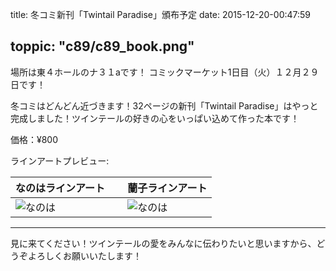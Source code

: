 
title: 冬コミ新刊「Twintail Paradise」頒布予定
date: 2015-12-20-00:47:59

toppic: "c89/c89_book.png"
---

場所は東４ホールのナ３１aです！
コミックマーケット1日目（火）１２月２９日です！

冬コミはどんどん近づきます！32ページの新刊「Twintail Paradise」はやっと完成しました！ツインテールの好きの心をいっぱい込めて作った本です！

価格：¥800

ラインアートプレビュー:

なのはラインアート                         | &nbsp; |  蘭子ラインアート
---                                      | ---    | ---
![なのは](c89/nanohaline_s.png "なのは")  | &nbsp; |  ![なのは](c89/rankoline_s.png "なのは")

---

見に来てください！ツインテールの愛をみんなに伝わりたいと思いますから、どうぞよろしくお願いいたします！
